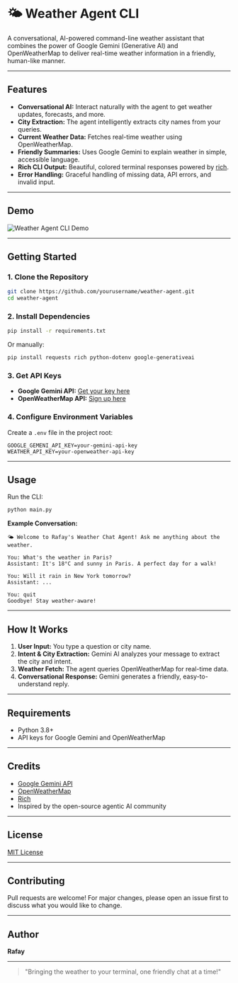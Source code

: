 # 🌤️ Weather Agent CLI

A conversational, AI-powered command-line weather assistant that combines the power of Google Gemini (Generative AI) and OpenWeatherMap to deliver real-time weather information in a friendly, human-like manner.

---

## Features

- **Conversational AI:** Interact naturally with the agent to get weather updates, forecasts, and more.
- **City Extraction:** The agent intelligently extracts city names from your queries.
- **Current Weather Data:** Fetches real-time weather using OpenWeatherMap.
- **Friendly Summaries:** Uses Google Gemini to explain weather in simple, accessible language.
- **Rich CLI Output:** Beautiful, colored terminal responses powered by [rich](https://github.com/Textualize/rich).
- **Error Handling:** Graceful handling of missing data, API errors, and invalid input.

---

## Demo

![Weather Agent CLI Demo](demo.gif) <!-- Add a demo GIF if available -->

---

## Getting Started

### 1. Clone the Repository
```sh
git clone https://github.com/yourusername/weather-agent.git
cd weather-agent
```

### 2. Install Dependencies
```sh
pip install -r requirements.txt
```
Or manually:
```sh
pip install requests rich python-dotenv google-generativeai
```

### 3. Get API Keys
- **Google Gemini API:** [Get your key here](https://aistudio.google.com/app/apikey)
- **OpenWeatherMap API:** [Sign up here](https://openweathermap.org/api)

### 4. Configure Environment Variables
Create a `.env` file in the project root:
```env
GOOGLE_GEMENI_API_KEY=your-gemini-api-key
WEATHER_API_KEY=your-openweather-api-key
```

---

## Usage

Run the CLI:
```sh
python main.py
```

**Example Conversation:**
```
🌤️ Welcome to Rafay's Weather Chat Agent! Ask me anything about the weather.

You: What's the weather in Paris?
Assistant: It's 18°C and sunny in Paris. A perfect day for a walk!

You: Will it rain in New York tomorrow?
Assistant: ...

You: quit
Goodbye! Stay weather-aware!
```

---

## How It Works

1. **User Input:** You type a question or city name.
2. **Intent & City Extraction:** Gemini AI analyzes your message to extract the city and intent.
3. **Weather Fetch:** The agent queries OpenWeatherMap for real-time data.
4. **Conversational Response:** Gemini generates a friendly, easy-to-understand reply.

---

## Requirements
- Python 3.8+
- API keys for Google Gemini and OpenWeatherMap

---

## Credits
- [Google Gemini API](https://ai.google.dev/gemini-api/docs)
- [OpenWeatherMap](https://openweathermap.org/api)
- [Rich](https://github.com/Textualize/rich)
- Inspired by the open-source agentic AI community

---

## License
[MIT License](LICENSE)

---

## Contributing
Pull requests are welcome! For major changes, please open an issue first to discuss what you would like to change.

---

## Author
**Rafay**

---

> "Bringing the weather to your terminal, one friendly chat at a time!"
